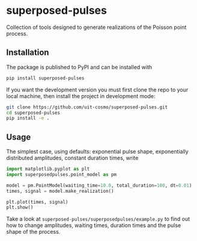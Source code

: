 # superposed-pulses
Collection of tools designed to generate realizations of the Poisson point process.

## Installation
The package is published to PyPI and can be installed with

```sh
pip install superposed-pulses
```

If you want the development version you must first clone the repo to your local machine,
then install the project in development mode:

```sh
git clone https://github.com/uit-cosmo/superposed-pulses.git
cd superposed-pulses
pip install -e .
```
## Usage
The simplest case, using defaults: exponential pulse shape, exponentially distributed amplitudes, constant duration times, write
```Python
import matplotlib.pyplot as plt
import superposedpulses.point_model as pm

model = pm.PointModel(waiting_time=10.0, total_duration=100, dt=0.01)
times, signal = model.make_realization()

plt.plot(times, signal)
plt.show()
```
Take a look at `superposed-pulses/superposedpulses/example.py` to find out how to change amplitudes, waiting times, duration times and the pulse shape of the process.
